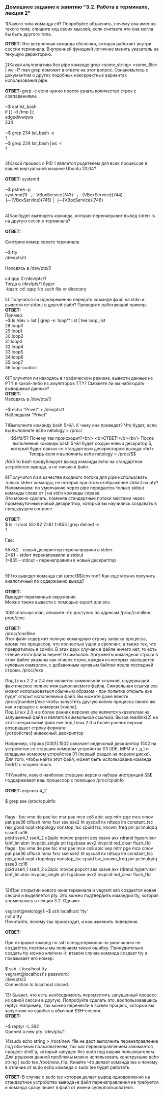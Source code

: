 <h3>Домашнее задание к занятию "3.2. Работа в терминале, лекция 2"</h3>

1)Какого типа команда cd? Попробуйте объяснить, почему она именно такого типа; опишите ход своих мыслей, если считаете что она могла бы быть другого типа. <br/>

<b>ОТВЕТ:</b> Это встроенная команда оболочки, которая работает внутри сессии терминала. Внутренней функцией логичнее менять указатель на текущую дерикторию.<br/>
<br/>
2)Какая альтернатива без pipe команде grep <some_string> <some_file> | wc -l? man grep поможет в ответе на этот вопрос. Ознакомьтесь с документом о других подобных некорректных вариантах использования pipe.
<br/><br/>
<b>ОТВЕТ:</b> grep <some string> <some file> -c если нужно просто узнать количество строк с совпадениями.<br/>
<br/>
	~$ cat tst_bash<br/>
	if [[ -d /tmp ]];<br/>
	sdgedwwqws<br/>
	234<br/>
<br/>
	~$ grep 234 tst_bash -c<br/>
	1<br/>
	~$ grep 234 tst_bash |wc -l<br/>
	1<br/><br/>

3)Какой процесс с PID 1 является родителем для всех процессов в вашей виртуальной машине Ubuntu 20.04?<br/>
<br/>
<b>ОТВЕТ:</b> systemd<br/>
<br/>
~$ pstree -p<br/>
systemd(1)─┬─VBoxService(743)─┬─{VBoxService}(744)
           │                  ├─{VBoxService}(745)
           │                  ├─{VBoxService}(746)
<br/><br/>                             
4)Как будет выглядеть команда, которая перенаправит вывод stderr ls на другую сессию терминала?<br/>
<br/>
<b>ОТВЕТ:</b><br/>
<br/>
Смотрим номер своего терминала<br/>
<br/>
~$ tty<br/>
/dev/pts/0<br/>
<br/>
Находясь в /dev/pts/0<br/>
<br/>
cd qqq 2>/dev/pts/1<br/>
Тогда в /dev/pts/1 будет<br/>
-bash: cd: qqq: No such file or directory<br/>
<br/>
5) Получится ли одновременно передать команде файл на stdin и вывести ее stdout в другой файл? Приведите работающий пример.<br/>
<b>ОТВЕТ:</b><br/>
Пример:<br/>
~$ ls /dev > list | grep -n 'loop*' list  | tee loop_list<br/>
28:loop0<br/>
29:loop1<br/>
30:loop2<br/>
31:loop3<br/>
32:loop4<br/>
33:loop5<br/>
34:loop6<br/>
35:loop7<br/>
36:loop-control<br/>
<br/>
6)Получится ли находясь в графическом режиме, вывести данные из PTY в какой-либо из эмуляторов TTY? Сможете ли вы наблюдать выводимые данные?<br/>
<b>ОТВЕТ:</b><br/>
Находясь в /dev/pts/0<br/>
<br/>
~$ echo "Privet" > /dev/pts/1<br/>
Наблюдаем "Privet"<br/>
<br/>
7)Выполните команду bash 5>&1. К чему она приведет? Что будет, если вы выполните echo netology > /proc/$$/fd/5? Почему так происходит?<br/>
<b>ОТВЕТ:</b><br/>
После выполнения команды bash 5>&1 будет создан новый дескритор 5, который будет связан со стандартным дескриптором вывода.<br/>
Теперь если я выполнить echo netology > /proc/$$/fd/5 то bash продублирует вывод команды echo на стандартное устройство вывода, а не только в файл.<br/>
<br/>
8)Получится ли в качестве входного потока для pipe использовать только stderr команды, не потеряв при этом отображение stdout на pty?<br/>
 Напоминаем: по умолчанию через pipe передается только stdout команды слева от | на stdin команды справа. <br/>
 Это можно сделать, поменяв стандартные потоки местами через промежуточный новый дескриптор, который вы научились создавать в предыдущем вопросе.<br/>
 <br/>
<b>ОТВЕТ:</b><br/>
 $ ls -l /root 55>&2 2>&1 1>&55 |grep denied -c <br/>
1<br/>
<br/>
Где:<br/>

55>&2 - новый дескриптор перенаправили в stderr<br/>
2>&1 - stderr перенаправили в stdout <br/>
1>&55 - stdout - перенаправили в новый дескриптор<br/>
<br/><br/>
9)Что выведет команда cat /proc/$$/environ? Как еще можно получить аналогичный по содержанию вывод?<br/>
<br/>
<b>ОТВЕТ:</b><br/>
Выведет переменные окружения.<br/>
Можно также вывести с помощью export или env.<br/>
<br/>
10)Используя man, опишите что доступно по адресам /proc/<PID>/cmdline, proc/<PID>/exe.<br/><br/>
<b>ОТВЕТ:</b><br/>
/proc/<PID>/cmdline <br/>
  Этот файл содержит полную командную строку запуска процесса, кроме тех процессов, что полностью ушли в своппинг, а также тех, что превратились в зомби. В этих двух случаях в файле ничего нет, то есть чтение этого файла вернет 0 символов. Аргументы командной строки в этом файле указаны как список строк, каждая из которых завешается нулевым символом, с добавочным нулевым байтом после последней строки.
/proc/<PID>/exe<br/>
  <br/>Под Linux 2.2 и 2.4 exe является символьной ссылкой, содержащей фактическое полное имя выполняемого файла. Символьная ссылка exe может использоваться обычным образом - при попытке открыть exe будет открыт исполняемый файл. Вы можете даже ввести /proc/[number]/exe чтобы запустить другую копию процесса такого же как и процесс с номером [число].
<br/>Под Linux 2.0 и в более ранних версиях exe является указателем на запущенный файл и является символьной ссылкой. Вызов readlink(2) на этот специальный файл exe под Linux 2.0 и более ранних версий возвращает строку формата:
<br/>
[устройство]:индексный_дескриптор<br/>
<br/>
Например, строка [0301]:1502 означает индексный дескриптор 1502 на устройстве со старшим номером устройства 03 (IDE, MFM и т. д.) и младшим номером устройства 01 (первый раздел на первом диске).
<br/>
Для того, чтобы найти этот файл, может быть использована команда find(1) с опцией -inum.
<br/><br/>
11)Узнайте, какую наиболее старшую версию набора инструкций SSE поддерживает ваш процессор с помощью /proc/cpuinfo <br/>
<br/>
<b>ОТВЕТ:</b> версию 4_2 <br/>
<br/>
$ grep sse /proc/cpuinfo <br/>
<br/>
<br/>
flags           : fpu vme de pse tsc msr pae mce cx8 apic sep mtrr pge mca cmov pat pse36 clflush mmx fxsr sse sse2 ht syscall nx rdtscp lm constant_tsc rep_good nopl xtopology nonstop_tsc cpuid tsc_known_freq pni pclmulqdq ssse3 cx16
<br/>pcid sse4_1 sse4_2 x2apic movbe popcnt aes xsave avx rdrand hypervisor lahf_lm abm invpcid_single pti fsgsbase avx2 invpcid md_clear flush_l1d
<br/>flags           : fpu vme de pse tsc msr pae mce cx8 apic sep mtrr pge mca cmov pat pse36 clflush mmx fxsr sse sse2 ht syscall nx rdtscp lm constant_tsc rep_good nopl xtopology nonstop_tsc cpuid tsc_known_freq pni pclmulqdq ssse3 cx16
<br/>pcid sse4_1 sse4_2 x2apic movbe popcnt aes xsave avx rdrand hypervisor lahf_lm abm invpcid_single pti fsgsbase avx2 invpcid md_clear flush_l1d
<br/>
<br/><br/>
12)При открытии нового окна терминала и vagrant ssh создается новая сессия и выделяется pty. Это можно подтвердить командой tty, которая упоминалась в лекции 3.2. Однако:
<br/>
<br/> vagrant@netology1:~$ ssh localhost 'tty'
<br/> not a tty
<br/> Почитайте, почему так происходит, и как изменить поведение.
<br/>
<br/> 
	<b>ОТВЕТ:</b>
<br/>
<br/>
	При отправке команд по ssh псевдотерминал по умолчанию не создаётся, поэтомы мы получаем такую ошибку. Принудительно создать tty можно ключом -t, втаком случае команда создает tty и показывает его номер:
<br/>
<br/>
$ ssh -t localhost tty
<br/>vagrant@localhost's password:
<br/>/dev/pts/3
<br/>Connection to localhost closed.
<br/>
<br/>13) Бывает, что есть необходимость переместить запущенный процесс из одной сессии в другую. Попробуйте сделать это, воспользовавшись reptyr. Например, так можно перенести в screen процесс, который вы запустили по ошибке в обычной SSH-сессии.
<br/><b>ОТВЕТ:</b>
<br/>
<br/>~$ reptyr -L 362
<br/>Opened a new pty: /dev/pts/1


14)sudo echo string > /root/new_file не даст выполнить перенаправление под обычным пользователем, так как перенаправлением занимается процесс shell'а, который запущен без sudo под вашим пользователем. Для решения данной проблемы можно использовать конструкцию echo string | sudo tee /root/new_file. Узнайте что делает команда tee и почему в отличие от sudo echo команда с sudo tee будет работать.

<b>ОТВЕТ:</b>
В случае с sudo tee которая делает вывод одновременно на стандартное устройство вывода+в файл перенаправления не требуется и команда сразу пишет в файл от имени суперпользователя.
